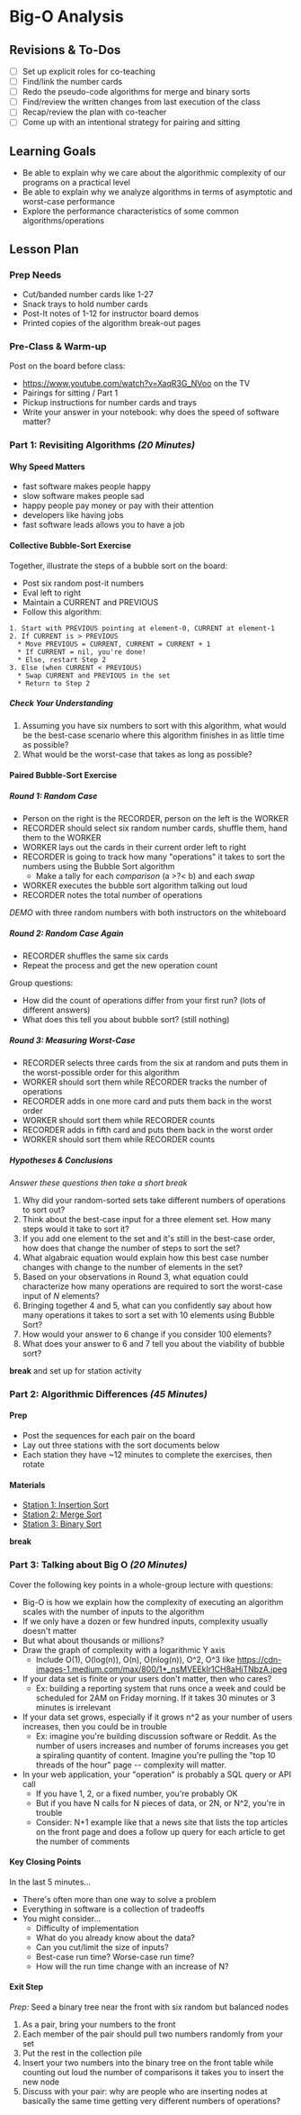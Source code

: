 # Big-O Analysis

## Revisions & To-Dos

- [ ] Set up explicit roles for co-teaching
- [ ] Find/link the number cards
- [ ] Redo the pseudo-code algorithms for merge and binary sorts
- [ ] Find/review the written changes from last execution of the class
- [ ] Recap/review the plan with co-teacher
- [ ] Come up with an intentional strategy for pairing and sitting

## Learning Goals

* Be able to explain why we care about the algorithmic complexity of our programs on a practical level
* Be able to explain why we analyze algorithms in terms of asymptotic and worst-case performance
* Explore the performance characteristics of some common algorithms/operations

## Lesson Plan

### Prep Needs

* Cut/banded number cards like 1-27
* Snack trays to hold number cards
* Post-It notes of 1-12 for instructor board demos
* Printed copies of the algorithm break-out pages

### Pre-Class & Warm-up

Post on the board before class:

* https://www.youtube.com/watch?v=XaqR3G_NVoo on the TV
* Pairings for sitting / Part 1
* Pickup instructions for number cards and trays
* Write your answer in your notebook: why does the speed of software matter?

### Part 1: Revisiting Algorithms *(20 Minutes)*

#### Why Speed Matters

* fast software makes people happy
* slow software makes people sad
* happy people pay money or pay with their attention
* developers like having jobs
* fast software leads allows you to have a job

#### Collective Bubble-Sort Exercise

Together, illustrate the steps of a bubble sort on the board:

* Post six random post-it numbers
* Eval left to right
* Maintain a CURRENT and PREVIOUS
* Follow this algorithm:

```
1. Start with PREVIOUS pointing at element-0, CURRENT at element-1
2. If CURRENT is > PREVIOUS
  * Move PREVIOUS = CURRENT, CURRENT = CURRENT + 1
  * If CURRENT = nil, you're done!
  * Else, restart Step 2
3. Else (when CURRENT < PREVIOUS)
  * Swap CURRENT and PREVIOUS in the set
  * Return to Step 2
```

##### Check Your Understanding

1. Assuming you have six numbers to sort with this algorithm, what would be the best-case scenario where this algorithm finishes in as little time as possible?
2. What would be the worst-case that takes as long as possible?

#### Paired Bubble-Sort Exercise

##### Round 1: Random Case

* Person on the right is the RECORDER, person on the left is the WORKER
* RECORDER should select six random number cards, shuffle them, hand them to the WORKER
* WORKER lays out the cards in their current order left to right
* RECORDER is going to track how many "operations" it takes to sort the numbers using the Bubble Sort algorithm
  * Make a tally for each *comparison* (a >?< b) and each *swap*
* WORKER executes the bubble sort algorithm talking out loud
* RECORDER notes the total number of operations

*DEMO* with three random numbers with both instructors on the whiteboard

##### Round 2: Random Case Again

* RECORDER shuffles the same six cards
* Repeat the process and get the new operation count

Group questions:

* How did the count of operations differ from your first run? (lots of different answers)
* What does this tell you about bubble sort? (still nothing)

##### Round 3: Measuring Worst-Case

* RECORDER selects three cards from the six at random and puts them in the worst-possible order for this algorithm
* WORKER should sort them while RECORDER tracks the number of operations
* RECORDER adds in one more card and puts them back in the worst order
* WORKER should sort them while RECORDER counts
* RECORDER adds in fifth card and puts them back in the worst order
* WORKER should sort them while RECORDER counts

##### Hypotheses & Conclusions

_Answer these questions then take a short break_

1. Why did your random-sorted sets take different numbers of operations to sort out?
2. Think about the best-case input for a three element set. How many steps would it take to sort it? 
3. If you add one element to the set and it's still in the best-case order, how does that change the number of steps to sort the set? 
4. What algabraic equation would explain how this best case number changes with change to the number of elements in the set?
5. Based on your observations in Round 3, what equation could characterize how many operations are required to sort the worst-case input of *N* elements?
6. Bringing together 4 and 5, what can you confidently say about how many operations it takes to sort a set with 10 elements using Bubble Sort?
7. How would your answer to 6 change if you consider 100 elements?
8. What does your answer to 6 and 7 tell you about the viability of bubble sort?

__break__ and set up for station activity

### Part 2: Algorithmic Differences *(45 Minutes)*

#### Prep

* Post the sequences for each pair on the board
* Lay out three stations with the sort documents below
* Each station they have ~12 minutes to complete the exercises, then rotate

#### Materials

* [Station 1: Insertion Sort](https://gist.github.com/jcasimir/be92b0b4fd16aaa90187fbdc17dccd75)
* [Station 2: Merge Sort](https://gist.github.com/jcasimir/6fca38c58e5cc25594eace1d875210c8)
* [Station 3: Binary Sort](https://gist.github.com/jcasimir/7d17f36d17d53ef13b1976e3fa3a7306)

__break__

### Part 3: Talking about Big O *(20 Minutes)*

Cover the following key points in a whole-group lecture with questions:

* Big-O is how we explain how the complexity of executing an algorithm scales with the number of inputs to the algorithm
* If we only have a dozen or few hundred inputs, complexity usually doesn't matter
* But what about thousands or millions?
* Draw the graph of complexity with a logarithmic Y axis
  * Include O(1), O(log(n)), O(n), O(nlog(n)), O^2, O^3 like https://cdn-images-1.medium.com/max/800/1*_nsMVEEkIr1CH8aHjTNbzA.jpeg
* If your data set is finite or your users don't matter, then who cares?
  * Ex: building a reporting system that runs once a week and could be scheduled for 2AM on Friday morning. If it takes 30 minutes or 3 minutes is irrelevant
* If your data set grows, especially if it grows n^2 as your number of users increases, then you could be in trouble
  * Ex: imagine you're building discussion software or Reddit. As the number of users increases and number of forums increases you get a spiraling quantity of content. Imagine you're pulling the "top 10 threads of the hour" page -- complexity will matter.
* In your web application, your "operation" is probably a SQL query or API call
  * If you have 1, 2, or a fixed number, you're probably OK
  * But if you have N calls for N pieces of data, or 2N, or N^2, you're in trouble
  * Consider: N+1 example like that a news site that lists the top articles on the front page and does a follow up query for each article to get the number of comments

#### Key Closing Points

In the last 5 minutes...

* There's often more than one way to solve a problem
* Everything in software is a collection of tradeoffs
* You might consider...
  * Difficulty of implementation
  * What do you already know about the data?
  * Can you cut/limit the size of inputs?
  * Best-case run time? Worse-case run time?
  * How will the run time change with an increase of N?
  
#### Exit Step

_Prep:_ Seed a binary tree near the front with six random but balanced nodes

1. As a pair, bring your numbers to the front
2. Each member of the pair should pull two numbers randomly from your set
3. Put the rest in the collection pile
4. Insert your two numbers into the binary tree on the front table while counting out loud the number of comparisons it takes you to insert the new node
5. Discuss with your pair: why are people who are inserting nodes at basically the same time getting very different numbers of operations?
